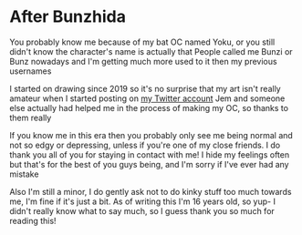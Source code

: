 # After Bunzhida
You probably know me because of my bat OC named Yoku, or you still didn't know the character's name is actually that
People called me Bunzi or Bunz nowadays and I'm getting much more used to it then my previous usernames

I started on drawing since 2019 so it's no surprise that my art isn't really amateur when I started posting on [my Twitter account](https://twitter.com/bunzhida)
Jem and someone else actually had helped me in the process of making my OC, so thanks to them really

If you know me in this era then you probably only see me being normal and not so edgy or depressing, unless if you're one of my close friends. I do thank you all of you for staying in contact with me!
I hide my feelings often but that's for the best of you guys being, and I'm sorry if I've ever had any mistake

Also I'm still a minor, I do gently ask not to do kinky stuff too much towards me, I'm fine if it's just a bit.
As of writing this I'm 16 years old, so yup-
I didn't really know what to say much, so I guess thank you so much for reading this!
